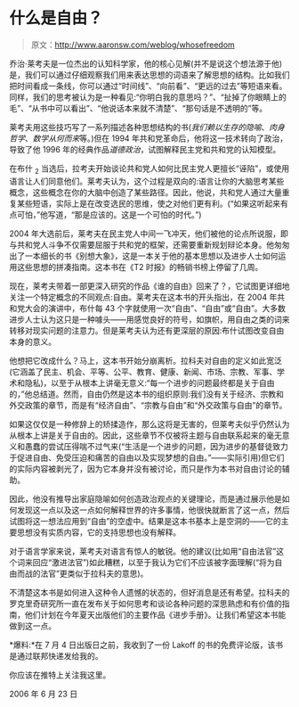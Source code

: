 # 什么是自由？

> 原文：<http://www.aaronsw.com/weblog/whosefreedom>

乔治·莱考夫是一位杰出的认知科学家，他的核心见解(并不是说这个想法源于他)是，我们可以通过仔细观察我们用来表达思想的词语来了解思想的结构。比如我们把时间看成一条线，你可以通过“时间线”、“向前看”、“更远的过去”等短语来看。同样，我们的思考被认为是一种看见:“你明白我的意思吗？”、“扯掉了你眼睛上的毛”、“从书中可以看出”、“他说话本来就不清楚”、“那句话是不透明的”等。

莱考夫用这些技巧写了一系列描述各种思想结构的书(*我们赖以生存的隐喻*、*肉身哲学*、*数学从何而来*等。)但在 1994 年共和党革命后，他将这一技术转向了政治，导致了他 1996 年的经典作品*道德政治*，试图解释民主党和共和党的认知模型。

在布什 <sub>2</sub> 当选后，拉考夫开始谈论共和党人如何比民主党人更擅长“诬陷”，或使用语言让人们同意他们。莱考夫认为，这个过程是双向的:语言让你的大脑思考某些概念，这些概念在你的大脑中创造了某些路径。因此，他说，共和党人通过大量重复某些短语，实际上是在改变选民的思维，使之对他们更有利。(“如果这听起来有点可怕，”他写道，“那是应该的。这是一个可怕的时代。”)

2004 年大选前后，莱考夫在民主党人中间一飞冲天，他们被他的论点所说服，即与共和党人斗争不仅需要屈服于共和党的框架，还需要重新规划辩论本身。他匆匆出了一本细长的书《别想大象》，这是一本关于他的基本思想以及进步人士如何运用这些思想的拼凑指南。这本书在《T2 时报》的畅销书榜上停留了几周。

现在，莱考夫带着一部更深入研究的作品《谁的自由》回来了？，它试图更详细地关注一个特定概念的不同观点:自由。莱考夫在这本书的开头指出，在 2004 年共和党大会的演讲中，布什每 43 个字就使用一次“自由”、“自由”或“自由”。大多数进步人士认为这只是一种噱头——用感觉良好的符号，如旗帜，用自由之类的词来转移对现实问题的注意力。但是莱考夫认为还有更深层的原因:布什试图改变自由本身的意义。

他想把它改成什么？马上，这本书开始分崩离析。拉科夫对自由的定义如此宽泛(它涵盖了民主、机会、平等、公平、教育、健康、新闻、市场、宗教、军事、学术和隐私)，以至于从根本上讲毫无意义:“每一个进步的问题最终都是关于自由的，”他总结道。然而，自由仍然是这本书的组织原则:我们没有关于经济、宗教和外交政策的章节，而是有“经济自由”、“宗教与自由”和“外交政策与自由”的章节。

如果这仅仅是一种修辞上的矫揉造作，那么这将是无害的，但莱考夫似乎仍然认为从根本上讲是关于自由的。因此，这些章节不仅被将主题与自由联系起来的毫无意义和愚蠢的尝试压得喘不过气来(“生活是一个进步的问题，因为进步的基督徒致力于促进自由、免受压迫和痛苦的自由以及实现梦想的自由。”——实际引用)但它们的实际内容被剥光了，因为它本身并没有被讨论，而只是作为本书对自由讨论的辅助。

因此，他没有推导出家庭隐喻如何创造政治观点的关键理论，而是通过展示他是如何发现这一点以及这一点如何解释世界的许多事情，他很快就断言了这一点，然后试图将这一想法应用到“自由”的空虚中。结果是这本书基本上是空洞的——它的主要思想没有实质内容，它的支持思想也没有解释。

对于语言学家来说，莱考夫对语言有惊人的敏锐。他的建议(比如用“自由法官”这个词来回应“激进法官”)如此糟糕，以至于我认为它们不应该被字面理解(“将为自由而战的法官”更类似于拉科夫的意思)。

不清楚这本书是如何进入这种令人遗憾的状态的，但好消息是还有希望。拉科夫的罗克里奇研究所一直在发布关于如何思考和谈论各种问题的深思熟虑和有价值的指南，他们计划在今年夏天出版他们的主要作品《进步手册》。让我们希望这本书能做到这一点。

*爆料:*在 7 月 4 日出版日之前，我收到了一份 Lakoff 的书的免费评论版，该书是通过联邦快递发给我的。

你应该在推特上关注我这里。

2006 年 6 月 23 日
